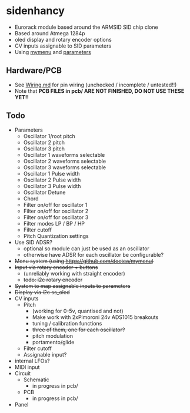 # sidenhancy

- Eurorack module based around the ARMSID SID chip clone
- Based around Atmega 1284p
 - oled display and rotary encoder options
 - CV inputs assignable to SID parameters
- Using [mymenu](https://github.com/doctea/mymenu) and [parameters](https://github.com/doctea/parameters)

## Hardware/PCB

- See [Wiring.md](Wiring.md) for pin wiring (unchecked / incomplete / untested!!)
- Note that **PCB FILES in pcb/ ARE NOT FINISHED, DO NOT USE THESE YET!!**

## Todo

- Parameters
  - Oscillator 1/root pitch
  - Oscillator 2 pitch
  - Oscillator 3 pitch
  - Oscillator 1 waveforms selectable 
  - Oscillator 2 waveforms selectable 
  - Oscillator 3 waveforms selectable 
  - Oscillator 1 Pulse width
  - Oscillator 2 Pulse width
  - Oscillator 3 Pulse width
  - Oscillator Detune
  - Chord
  - Filter on/off for oscillator 1
  - Filter on/off for oscillator 2
  - Filter on/off for oscillator 3
  - Filter modes LP / BP / HP
  - Filter cutoff
  - Pitch Quantization settings
- Use SID ADSR?
  - optional so module can just be used as an oscillator
  - otherwise have ADSR for each oscillator be configurable?
- ~~Menu system (using https://github.com/doctea/mymenu)~~
 - ~~Input via rotary encoder + buttons~~
   - (unreliably working with straight encoder)
   - ~~todo: i2c rotary encoder~~
 - ~~System to map assignable inputs to parameters~~
- ~~Display via i2c ss_oled~~
- CV inputs
  - Pitch
    - (working for 0-5v, quantised and not)
    - Make work with 2xPimoroni 24v ADS1015 breakouts
    - tuning / calibration functions
    - ~~three of them, one for each oscillator?~~
    - pitch modulation
    - portamento/glide
  - Filter cutoff
  - Assignable input?
- internal LFOs?
- MIDI input
- Circuit
  - Schematic
    - in progress in pcb/
  - PCB
    - in progress in pcb/
- Panel
